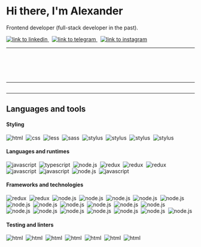 <div>
    <h1>
        Hi there, I'm Alexander
    </h1>
    <p>
        Frontend developer (full-stack developer in the past).
    </p>
</div>
<div>
    <a href="https://www.linkedin.com/in/bykovskiyan" target="_blank">
        <img src="https://img.shields.io/badge/Linkedin-0b65c3?logo=linkedin&logoColor=white" alt="link to linkedin"/>
    </a>&nbsp;
    <a href="https://t.me/alexander_bykovskiy" target="_blank">
        <img src="https://img.shields.io/badge/Telegram-3390ee?logo=telegram&logoColor=white" alt="link to telegram"/>
    </a>&nbsp;
    <a href="https://www.instagram.com/bykovskiy_alexander/" target="_blank">
        <img src="https://img.shields.io/badge/Instagram-e2306c?logo=instagram&logoColor=white" alt="link to instagram"/>
    </a>
</div>
<hr/>
<div align="center" style="margin-top: 60px;">
    <img src="http://github-profile-summary-cards.vercel.app/api/cards/profile-details?username=AlexanderBykovskiy&theme=transparent" alt="">
</div>
<div align="center">
    <img src="http://github-profile-summary-cards.vercel.app/api/cards/stats?username=AlexanderBykovskiy&theme=transparent" alt="">
    <img src="http://github-profile-summary-cards.vercel.app/api/cards/repos-per-language?username=AlexanderBykovskiy&theme=transparent" alt="">
</div>
<hr/>
<div align="center">
    <img src="https://www.codewars.com/users/AlexanderBykovskiy/badges/large" alt="">
</div>
<hr/>
<div>
    <h2>Languages and tools</h2>
    <h4>Styling</h4>
    <div>
        <img src="https://img.shields.io/badge/HTML-E34F26?logo=html5&logoColor=white" alt="html"/>&nbsp;
        <img src="https://img.shields.io/badge/CSS-1572B6?logo=css3&logoColor=white" alt="css"/>&nbsp;
        <img src="https://img.shields.io/badge/Less-1D365D?logo=less&logoColor=white" alt="less"/>&nbsp;
        <img src="https://img.shields.io/badge/Sass-CC6699?logo=sass&logoColor=white" alt="sass"/>&nbsp;
        <img src="https://img.shields.io/badge/Stylus-333333?logo=stylus&logoColor=white" alt="stylus"/>&nbsp;
        <img src="https://img.shields.io/badge/Bootstrap-7952B3?logo=bootstrap&logoColor=white" alt="stylus"/>&nbsp;
        <img src="https://img.shields.io/badge/Tailwind_CSS-06B6D4?logo=tailwindcss&logoColor=white" alt="stylus"/>&nbsp;
        <img src="https://img.shields.io/badge/Handlebarsdotjs-white?logo=handlebarsdotjs&logoColor=000000" alt="stylus"/>&nbsp;
    </div>
    <h4>Languages and runtimes</h4>
    <div>
        <img src="https://img.shields.io/badge/JavaScript-gray?logo=javascript&logoColor=F7DF1E" alt="javascript"/>&nbsp;
        <img src="https://img.shields.io/badge/TypeScript-white?logo=typescript&logoColor=3178C6" alt="typescript"/>&nbsp;
        <img src="https://img.shields.io/badge/node.js-5FA04E?logo=nodedotjs&logoColor=white" alt="node.js"/>&nbsp;
        <img src="https://img.shields.io/badge/npm-CB3837?logo=npm&logoColor=white" alt="redux"/>&nbsp;
        <img src="https://img.shields.io/badge/webpack-8DD6F9?logo=webpack&logoColor=white" alt="redux"/>&nbsp;
        <img src="https://img.shields.io/badge/vite-646CFF?logo=vite&logoColor=white" alt="redux"/>&nbsp;
    </div>
    <div>
        <img src="https://img.shields.io/badge/Python-3776AB?logo=python&logoColor=white" alt="javascript"/>&nbsp;
        <img src="https://img.shields.io/badge/PHP-777BB4?logo=php&logoColor=white" alt="javascript"/>&nbsp;
        <img src="https://img.shields.io/badge/C++-00599C?logo=cplusplus&logoColor=white" alt="node.js"/>&nbsp;
        <img src="https://img.shields.io/badge/arduino-00878F?logo=arduino&logoColor=white" alt="javascript"/>&nbsp;
    </div>
    <h4>Frameworks and technologies</h4>
    <div>
        <img src="https://img.shields.io/badge/React-white?logo=react&logoColor=61DAFB" alt="redux"/>&nbsp;
        <img src="https://img.shields.io/badge/Next.js-white?logo=nextdotjs&logoColor=000000" alt="redux"/>&nbsp;
        <img src="https://img.shields.io/badge/Redux_Saga.js-white?logo=reduxsaga&logoColor=87d46c" alt="node.js"/>&nbsp;
        <img src="https://img.shields.io/badge/React_Query-FF4154?logo=reactquery&logoColor=white" alt="node.js"/>&nbsp;
        <img src="https://img.shields.io/badge/Electron-47848F?logo=electron&logoColor=white" alt="node.js"/>&nbsp;
        <img src="https://img.shields.io/badge/React_Hookform-EC5990?logo=reacthookform&logoColor=white" alt="node.js"/>&nbsp;
        <img src="https://img.shields.io/badge/Formik-2563EB?logo=formik&logoColor=white" alt="node.js"/>&nbsp;
        <img src="https://img.shields.io/badge/zod-3E67B1?logo=zod&logoColor=white" alt="node.js"/>&nbsp;
        <img src="https://img.shields.io/badge/Chartdotjs-FF6384?logo=chartdotjs&logoColor=white" alt="node.js"/>&nbsp;
        <img src="https://img.shields.io/badge/Material_UI-007FFF?logo=mui&logoColor=white" alt="node.js"/>&nbsp;
        <img src="https://img.shields.io/badge/Mantine_UI-339AF0?logo=mantine&logoColor=white" alt="node.js"/>&nbsp;
        <img src="https://img.shields.io/badge/Semantic_UI-white?logo=semanticuireact&logoColor=35BDB2" alt="node.js"/>&nbsp;
        <img src="https://img.shields.io/badge/Ant_design-0170FE?logo=antdesign&logoColor=white" alt="node.js"/>&nbsp;
    </div>
    <div>
        <img src="https://img.shields.io/badge/svelte-FF3E00?logo=svelte&logoColor=white" alt="node.js"/>&nbsp;
        <img src="https://img.shields.io/badge/express-000000?logo=express&logoColor=white" alt="node.js"/>&nbsp;
        <img src="https://img.shields.io/badge/fastify-000000?logo=fastify&logoColor=white" alt="node.js"/>&nbsp;
        <img src="https://img.shields.io/badge/nestjs-E0234E?logo=nestjs&logoColor=white" alt="node.js"/>&nbsp;
        <img src="https://img.shields.io/badge/Django-092E20?logo=django&logoColor=white" alt="node.js"/>&nbsp;
        <img src="https://img.shields.io/badge/Wagtail-43B1B0?logo=wagtail&logoColor=white" alt="node.js"/>&nbsp;
        <img src="https://img.shields.io/badge/Flask-white?logo=flask&logoColor=000000" alt="node.js"/>&nbsp;
    </div>
    <h4>Testing and linters</h4>
    <div>
        <img src="https://img.shields.io/badge/jest-C21325?logo=jest&logoColor=white" alt="html"/>&nbsp;
        <img src="https://img.shields.io/badge/vitest-6E9F18?logo=vitest&logoColor=white" alt="html"/>&nbsp;
        <img src="https://img.shields.io/badge/testinglibrary-E33332?logo=testinglibrary&logoColor=white" alt="html"/>&nbsp;
        <img src="https://img.shields.io/badge/storybook-FF4785?logo=storybook&logoColor=white" alt="html"/>&nbsp;
        <img src="https://img.shields.io/badge/stylelint-263238?logo=stylelint&logoColor=white" alt="html"/>&nbsp;
        <img src="https://img.shields.io/badge/eslint-4B32C3?logo=eslint&logoColor=white" alt="html"/>&nbsp;
        <img src="https://img.shields.io/badge/prettier-F7B93E?logo=prettier&logoColor=white" alt="html"/>&nbsp;
    </div>
</div>
